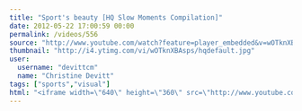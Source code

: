 ```yaml
---
title: "Sport's beauty [HQ Slow Moments Compilation]"
date: 2012-05-22 17:00:59 00:00
permalink: /videos/556
source: "http://www.youtube.com/watch?feature=player_embedded&v=wOTknXBAsps"
thumbnail: "http://i4.ytimg.com/vi/wOTknXBAsps/hqdefault.jpg"
user:
  username: "devittcm"
  name: "Christine Devitt"
tags: ["sports","visual"]
html: "<iframe width=\"640\" height=\"360\" src=\"http://www.youtube.com/embed/wOTknXBAsps?wmode=transparent&fs=1&feature=oembed\" frameborder=\"0\" allowfullscreen></iframe>"
---
```


